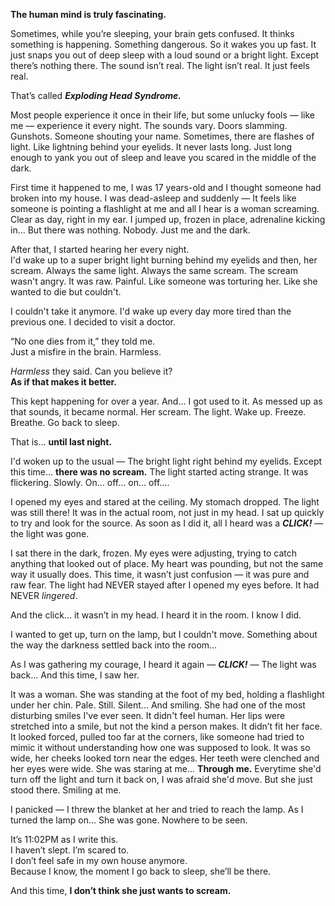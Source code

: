 **The human mind is truly fascinating.**

Sometimes, while you’re sleeping, your brain gets confused. It thinks something is happening. Something dangerous. So it wakes you up fast. It just snaps you out of deep sleep with a loud sound or a bright light. Except there’s nothing there. The sound isn’t real. The light isn’t real. It just feels real.

That’s called ***Exploding Head Syndrome.***

Most people experience it once in their life, but some unlucky fools — like me — experience it every night. The sounds vary. Doors slamming. Gunshots. Someone shouting your name. Sometimes, there are flashes of light. Like lightning behind your eyelids. It never lasts long. Just long enough to yank you out of sleep and leave you scared in the middle of the dark.

First time it happened to me, I was 17 years-old and I thought someone had broken into my house. I was dead-asleep and suddenly — It feels like someone is pointing a flashlight at me and all I hear is a woman screaming. Clear as day, right in my ear. I jumped up, frozen in place, adrenaline kicking in... But there was nothing. Nobody. Just me and the dark.

After that, I started hearing her every night.  
I'd wake up to a super bright light burning behind my eyelids and then, her scream. Always the same light. Always the same scream. The scream wasn't angry. It was raw. Painful. Like someone was torturing her. Like she wanted to die but couldn't.

I couldn't take it anymore. I'd wake up every day more tired than the previous one. I decided to visit a doctor.

“No one dies from it,” they told me.  
Just a misfire in the brain. Harmless.

*Harmless* they said. Can you believe it?  
**As if that makes it better.**

This kept happening for over a year. And... I got used to it. As messed up as that sounds, it became normal. Her scream. The light. Wake up. Freeze. Breathe. Go back to sleep.

That is... **until last night.**

I'd woken up to the usual — The bright light right behind my eyelids. Except this time... **there was no scream.** The light started acting strange. It was flickering. Slowly. On… off… on… off….

I opened my eyes and stared at the ceiling. My stomach dropped. The light was still there! It was in the actual room, not just in my head. I sat up quickly to try and look for the source. As soon as I did it, all I heard was a ***CLICK!*** — the light was gone.

I sat there in the dark, frozen. My eyes were adjusting, trying to catch anything that looked out of place. My heart was pounding, but not the same way it usually does. This time, it wasn’t just confusion — it was pure and raw fear. The light had NEVER stayed after I opened my eyes before. It had NEVER *lingered*.

And the click... it wasn’t in my head. I heard it in the room. I know I did.

I wanted to get up, turn on the lamp, but I couldn't move. Something about the way the darkness settled back into the room...

As I was gathering my courage, I heard it again — ***CLICK!*** — The light was back... And this time, I saw her.

It was a woman. She was standing at the foot of my bed, holding a flashlight under her chin. Pale. Still. Silent... And smiling. She had one of the most disturbing smiles I've ever seen. It didn't feel human. Her lips were stretched into a smile, but not the kind a person makes. It didn’t fit her face. It looked forced, pulled too far at the corners, like someone had tried to mimic it without understanding how one was supposed to look. It was so wide, her cheeks looked torn near the edges. Her teeth were clenched and her eyes were wide. She was staring at me... **Through me.** Everytime she'd turn off the light and turn it back on, I was afraid she'd move. But she just stood there. Smiling at me.

I panicked — I threw the blanket at her and tried to reach the lamp. As I turned the lamp on... She was gone. Nowhere to be seen.

It’s 11:02PM as I write this.  
I haven’t slept. I’m scared to.  
I don’t feel safe in my own house anymore.  
Because I know, the moment I go back to sleep, she’ll be there.

And this time, **I don’t think she just wants to scream.**